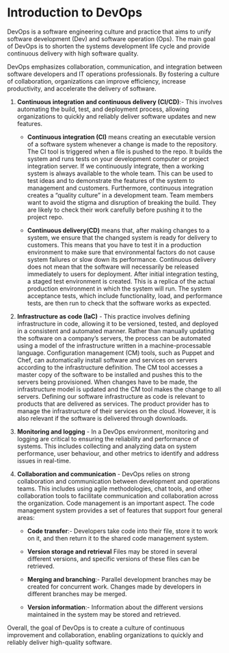 # Introduction to DevOps

DevOps is a software engineering culture and practice that aims to unify software development (Dev) and software operation (Ops). The main goal of DevOps is to shorten the systems development life cycle and provide continuous delivery with high software quality.

DevOps emphasizes collaboration, communication, and integration between software developers and IT operations professionals. By fostering a culture of collaboration, organizations can improve efficiency, increase productivity, and accelerate the delivery of software.

1.  **Continuous integration and continuous delivery (CI/CD)**:- This involves automating the build, test, and deployment process, allowing organizations to quickly and reliably deliver software updates and new features.
    
    *   **Continuous integration (CI)** means creating an executable version of a software system whenever a change is made to the repository. The CI tool is triggered when a file is pushed to the repo. It builds the system and runs tests on your development computer or project integration server. If we continuously integrate, then a working system is always available to the whole team. This can be used to test ideas and to demonstrate the features of the system to management and customers. Furthermore, continuous integration creates a “quality culture” in a development team. Team members want to avoid the stigma and disruption of breaking the build. They are likely to check their work carefully before pushing it to the project repo.
        
    *   **Continuous delivery(CD)** means that, after making changes to a system, we ensure that the changed system is ready for delivery to customers. This means that you have to test it in a production environment to make sure that environmental factors do not cause system failures or slow down its performance. Continuous delivery does not mean that the software will necessarily be released immediately to users for deployment. After initial integration testing, a staged test environment is created. This is a replica of the actual production environment in which the system will run. The system acceptance tests, which include functionality, load, and performance tests, are then run to check that the software works as expected.
        
2.  **Infrastructure as code (IaC)** - This practice involves defining infrastructure in code, allowing it to be versioned, tested, and deployed in a consistent and automated manner. Rather than manually updating the software on a company’s servers, the process can be automated using a model of the infrastructure written in a machine-processable language. Configuration management (CM) tools, such as Puppet and Chef, can automatically install software and services on servers according to the infrastructure definition. The CM tool accesses a master copy of the software to be installed and pushes this to the servers being provisioned. When changes have to be made, the infrastructure model is updated and the CM tool makes the change to all servers. Defining our software infrastructure as code is relevant to products that are delivered as services. The product provider has to manage the infrastructure of their services on the cloud. However, it is also relevant if the software is delivered through downloads.
    
3.  **Monitoring and logging** - In a DevOps environment, monitoring and logging are critical to ensuring the reliability and performance of systems. This includes collecting and analyzing data on system performance, user behaviour, and other metrics to identify and address issues in real-time.
    
4.  **Collaboration and communication** - DevOps relies on strong collaboration and communication between development and operations teams. This includes using agile methodologies, chat tools, and other collaboration tools to facilitate communication and collaboration across the organization. Code management is an important aspect. The code management system provides a set of features that support four general areas:
    
    *   **Code transfer**:- Developers take code into their file, store it to work on it, and then return it to the shared code management system.
        
    *   **Version storage and retrieval** Files may be stored in several different versions, and specific versions of these files can be retrieved.
        
    *   **Merging and branching**:- Parallel development branches may be created for concurrent work. Changes made by developers in different branches may be merged.
        
    *   **Version information**:- Information about the different versions maintained in the system may be stored and retrieved.
        

Overall, the goal of DevOps is to create a culture of continuous improvement and collaboration, enabling organizations to quickly and reliably deliver high-quality software.